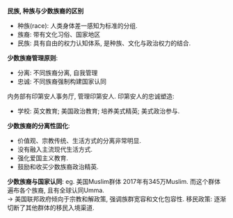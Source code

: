 

**民族, 种族与少数族裔的区别**
- 种族(race): 人类身体差一感知为标准的分组. 
- 族裔: 带有文化习俗、国家地区
- 民族: 具有自由的权力认知体系, 是种族、文化与政治权力的结合. 

**少数族裔管理原则**: 
- 分离: 不同族裔分离, 自我管理
- 忠诚: 不同族裔强制构建国家认同

内务部有印第安人事务厅, 管理印第安人. 
印第安人的忠诚塑造: 
- 学校: 英文教育; 美国政治教育; 培养美式精英; 美式政治参与. 


**少数族裔的分离性固化**: 
- 价值观、宗教传统、生活方式的分离非常明显. 
- 没有融入主流现代生活方式. 
- 强化爱国主义教育. 
- 鼓励和收买少数族裔政治精英. 

**少数族裔与国家认同**: 
eg. 美国Muslim群体
2017年有345万Muslim. 而这个群体遍布各个族裔, 且有全球认同Umma.  
$\to$ 美国联邦政府倾向于宗教和解政策, 强调族群宽容和文化包容性. 
移民政策: 逐渐切断了其他群体的移民入境渠道. 




















